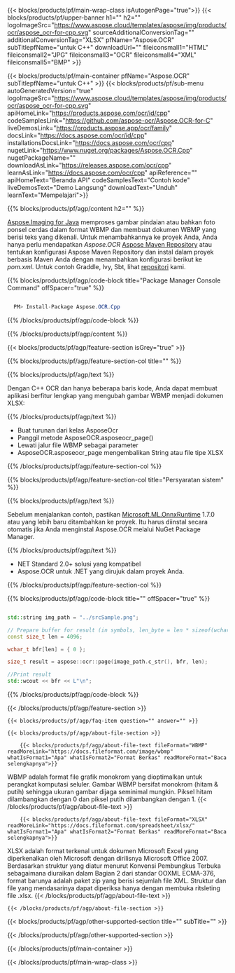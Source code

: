 ﻿---
title:  
weight: 3920
url: /id/cpp/conversion/wbmp-to-xlsx/ 
lang: id
langdirlevel: 2
locales: ja,it,ru,de,es,fr,nl,id,lt,pl,pt,vi,tr,ko
description: Contoh kode untuk WBMP ke XLSX konversi Java. Gunakan kode contoh API untuk file batch WBMP ke konversi XLSX dalam aplikasi berbasis Java Web atau Desktop.
---

{{< blocks/products/pf/main-wrap-class isAutogenPage="true">}}
{{< blocks/products/pf/upper-banner h1="" h2="" logoImageSrc="https://www.aspose.cloud/templates/aspose/img/products/ocr/aspose_ocr-for-cpp.svg" sourceAdditionalConversionTag="" additionalConversionTag="XLSX" pfName="Aspose.OCR" subTitlepfName="untuk C++" downloadUrl="" fileiconsmall1="HTML" fileiconsmall2="JPG" fileiconsmall3="OCR" fileiconsmall4="XML" fileiconsmall5="BMP" >}}


{{< blocks/products/pf/main-container pfName="Aspose.OCR" subTitlepfName="untuk C++" >}}
{{< blocks/products/pf/sub-menu autoGeneratedVersion="true" logoImageSrc="https://www.aspose.cloud/templates/aspose/img/products/ocr/aspose_ocr-for-cpp.svg" apiHomeLink="https://products.aspose.com/ocr/id/cpp" codeSamplesLink="https://github.com/aspose-ocr/Aspose.OCR-for-C" liveDemosLink="https://products.aspose.app/ocr/family" docsLink="https://docs.aspose.com/ocr/id/cpp" installationsDocsLink="https://docs.aspose.com/ocr/cpp" nugetLink="https://www.nuget.org/packages/Aspose.OCR.Cpp" nugetPackageName="" downloadAsLink="https://releases.aspose.com/ocr/cpp" learnAsLink="https://docs.aspose.com/ocr/cpp" apiReference="" apiHomeText="Beranda API" codeSamplesText="Contoh kode" liveDemosText="Demo Langsung" downloadText="Unduh" learnText="Mempelajari">}}

{{% blocks/products/pf/agp/content h2="" %}}



[Aspose.Imaging for Java](https://products.aspose.com/imaging/java)
 memproses gambar pindaian atau bahkan foto ponsel cerdas dalam format WBMP dan membuat dokumen WBMP yang berisi teks yang dikenali. Untuk menambahkannya ke proyek Anda, Anda hanya perlu mendapatkan *Aspose.OCR*
[Aspose Maven Repository](https://repository.aspose.com/webapp/#/artifacts/browse/tree/General/repo/com/aspose/aspose-imaging) atau tentukan konfigurasi Aspose Maven Repository
dan instal dalam proyek berbasis Maven Anda dengan menambahkan konfigurasi berikut ke _pom.xml_. Untuk contoh Graddle, Ivy, Sbt, lihat [repositori](https://repository.aspose.com/ocr/) kami.

{{% blocks/products/pf/agp/code-block title="Package Manager Console Command" offSpacer="true" %}}

```cs

  PM> Install-Package Aspose.OCR.Cpp

```

{{% /blocks/products/pf/agp/code-block %}}

{{% /blocks/products/pf/agp/content %}}

{{< blocks/products/pf/agp/feature-section isGrey="true" >}}

{{% blocks/products/pf/agp/feature-section-col title="" %}}

{{% blocks/products/pf/agp/text %}}

Dengan C++ OCR dan hanya beberapa baris kode, Anda dapat membuat aplikasi berfitur lengkap yang mengubah gambar WBMP menjadi dokumen XLSX:

{{% /blocks/products/pf/agp/text %}}

+ Buat turunan dari kelas AsposeOcr
+ Panggil metode AsposeOCR.asposeocr_page()
+ Lewati jalur file WBMP sebagai parameter
+ AsposeOCR.asposeocr_page mengembalikan String atau file tipe XLSX

{{% /blocks/products/pf/agp/feature-section-col %}}

{{% blocks/products/pf/agp/feature-section-col title="Persyaratan sistem" %}}

{{% blocks/products/pf/agp/text %}}

Sebelum menjalankan contoh, pastikan [Microsoft.ML.OnnxRuntime](https://www.nuget.org/packages/Microsoft.ML.OnnxRuntime/) 1.7.0 atau yang lebih baru ditambahkan ke proyek. Itu harus diinstal secara otomatis jika Anda menginstal Aspose.OCR melalui NuGet Package Manager.

{{% /blocks/products/pf/agp/text %}}

- NET Standard 2.0+ solusi yang kompatibel
- Aspose.OCR untuk .NET yang dirujuk dalam proyek Anda.

{{% /blocks/products/pf/agp/feature-section-col %}}

{{% blocks/products/pf/agp/code-block title="" offSpacer="true" %}}

```cpp

std::string img_path = "../srcSample.png";

// Prepare buffer for result (in symbols, len_byte = len * sizeof(wchar_t))
const size_t len = 4096;

wchar_t bfr[len] = { 0 };

size_t result = aspose::ocr::page(image_path.c_str(), bfr, len);

//Print result
std::wcout << bfr << L"\n";

```

{{% /blocks/products/pf/agp/code-block %}}

{{< /blocks/products/pf/agp/feature-section >}}

    {{< blocks/products/pf/agp/faq-item question="" answer="" >}}

    {{< blocks/products/pf/agp/about-file-section >}}
       
        {{< blocks/products/pf/agp/about-file-text fileFormat="WBMP" readMoreLink="https://docs.fileformat.com/image/wbmp" whatIsFormat1="Apa" whatIsFormat2="Format Berkas" readMoreFormat="Baca selengkapnya">}}
WBMP adalah format file grafik monokrom yang dioptimalkan untuk perangkat komputasi seluler.
Gambar WBMP bersifat monokrom (hitam & putih) sehingga ukuran gambar dijaga seminimal mungkin. Piksel hitam dilambangkan dengan 0 dan piksel putih dilambangkan dengan 1.
        {{< /blocks/products/pf/agp/about-file-text >}}

        {{< blocks/products/pf/agp/about-file-text fileFormat="XLSX" readMoreLink="https://docs.fileformat.com/spreadsheet/xlsx/" whatIsFormat1="Apa" whatIsFormat2="Format Berkas" readMoreFormat="Baca selengkapnya">}}
XLSX adalah format terkenal untuk dokumen Microsoft Excel yang diperkenalkan oleh Microsoft dengan dirilisnya Microsoft Office 2007. Berdasarkan struktur yang diatur menurut Konvensi Pembungkus Terbuka sebagaimana diuraikan dalam Bagian 2 dari standar OOXML ECMA-376, format barunya adalah paket zip yang berisi sejumlah file XML. Struktur dan file yang mendasarinya dapat diperiksa hanya dengan membuka ritsleting file .xlsx.
        {{< /blocks/products/pf/agp/about-file-text >}}

    {{< /blocks/products/pf/agp/about-file-section >}}

<!-- aboutfile Ends -->

{{< blocks/products/pf/agp/other-supported-section title="" subTitle="" >}}



{{< /blocks/products/pf/agp/other-supported-section >}}

{{< /blocks/products/pf/main-container >}}
    
{{< /blocks/products/pf/main-wrap-class >}}
